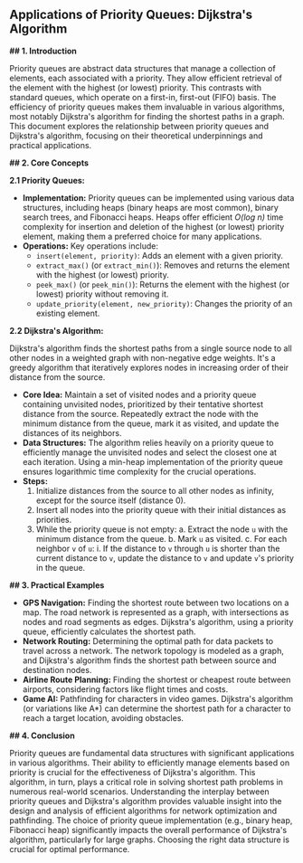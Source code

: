 ## Applications of Priority Queues: Dijkstra's Algorithm

**## 1. Introduction**

Priority queues are abstract data structures that manage a collection of elements, each associated with a priority.  They allow efficient retrieval of the element with the highest (or lowest) priority. This contrasts with standard queues, which operate on a first-in, first-out (FIFO) basis.  The efficiency of priority queues makes them invaluable in various algorithms, most notably Dijkstra's algorithm for finding the shortest paths in a graph.  This document explores the relationship between priority queues and Dijkstra's algorithm, focusing on their theoretical underpinnings and practical applications.

**## 2. Core Concepts**

**2.1 Priority Queues:**

* **Implementation:** Priority queues can be implemented using various data structures, including heaps (binary heaps are most common), binary search trees, and Fibonacci heaps.  Heaps offer efficient *O(log n)* time complexity for insertion and deletion of the highest (or lowest) priority element, making them a preferred choice for many applications.
* **Operations:**  Key operations include:
    * `insert(element, priority)`: Adds an element with a given priority.
    * `extract_max()` (or `extract_min()`): Removes and returns the element with the highest (or lowest) priority.
    * `peek_max()` (or `peek_min()`): Returns the element with the highest (or lowest) priority without removing it.
    * `update_priority(element, new_priority)`: Changes the priority of an existing element.

**2.2 Dijkstra's Algorithm:**

Dijkstra's algorithm finds the shortest paths from a single source node to all other nodes in a weighted graph with non-negative edge weights.  It's a greedy algorithm that iteratively explores nodes in increasing order of their distance from the source.

* **Core Idea:**  Maintain a set of visited nodes and a priority queue containing unvisited nodes, prioritized by their tentative shortest distance from the source.  Repeatedly extract the node with the minimum distance from the queue, mark it as visited, and update the distances of its neighbors.
* **Data Structures:**  The algorithm relies heavily on a priority queue to efficiently manage the unvisited nodes and select the closest one at each iteration.  Using a min-heap implementation of the priority queue ensures logarithmic time complexity for the crucial operations.
* **Steps:**
    1. Initialize distances from the source to all other nodes as infinity, except for the source itself (distance 0).
    2. Insert all nodes into the priority queue with their initial distances as priorities.
    3. While the priority queue is not empty:
        a. Extract the node `u` with the minimum distance from the queue.
        b. Mark `u` as visited.
        c. For each neighbor `v` of `u`:
            i. If the distance to `v` through `u` is shorter than the current distance to `v`, update the distance to `v` and update `v`'s priority in the queue.


**## 3. Practical Examples**

* **GPS Navigation:**  Finding the shortest route between two locations on a map. The road network is represented as a graph, with intersections as nodes and road segments as edges.  Dijkstra's algorithm, using a priority queue, efficiently calculates the shortest path.
* **Network Routing:** Determining the optimal path for data packets to travel across a network.  The network topology is modeled as a graph, and Dijkstra's algorithm finds the shortest path between source and destination nodes.
* **Airline Route Planning:** Finding the shortest or cheapest route between airports, considering factors like flight times and costs.
* **Game AI:**  Pathfinding for characters in video games.  Dijkstra's algorithm (or variations like A*) can determine the shortest path for a character to reach a target location, avoiding obstacles.

**## 4. Conclusion**

Priority queues are fundamental data structures with significant applications in various algorithms.  Their ability to efficiently manage elements based on priority is crucial for the effectiveness of Dijkstra's algorithm.  This algorithm, in turn, plays a critical role in solving shortest path problems in numerous real-world scenarios.  Understanding the interplay between priority queues and Dijkstra's algorithm provides valuable insight into the design and analysis of efficient algorithms for network optimization and pathfinding. The choice of priority queue implementation (e.g., binary heap, Fibonacci heap) significantly impacts the overall performance of Dijkstra's algorithm, particularly for large graphs.  Choosing the right data structure is crucial for optimal performance.
